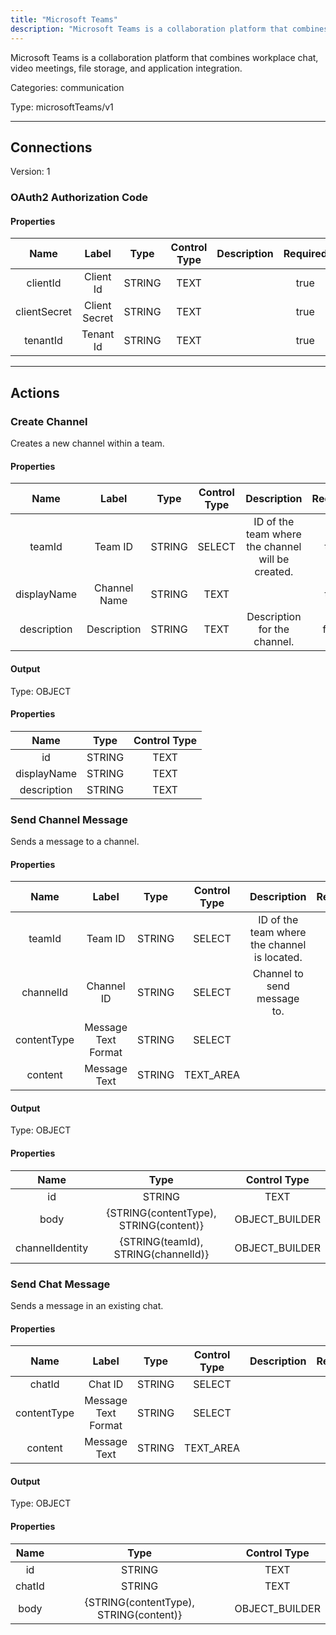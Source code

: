 ```yaml
---
title: "Microsoft Teams"
description: "Microsoft Teams is a collaboration platform that combines workplace chat, video meetings, file storage, and application integration."
---
```


Microsoft Teams is a collaboration platform that combines workplace chat, video meetings, file storage, and application integration.


Categories: communication


Type: microsoftTeams/v1

<hr />



## Connections

Version: 1


### OAuth2 Authorization Code

#### Properties

|      Name       |      Label     |     Type     |     Control Type     |     Description     |     Required        |
|:--------------:|:--------------:|:------------:|:--------------------:|:-------------------:|:-------------------:|
| clientId | Client Id | STRING | TEXT  |  | true  |
| clientSecret | Client Secret | STRING | TEXT  |  | true  |
| tenantId | Tenant Id | STRING | TEXT  |  | true  |





<hr />



## Actions


### Create Channel
Creates a new channel within a team.

#### Properties

|      Name       |      Label     |     Type     |     Control Type     |     Description     |     Required        |
|:--------------:|:--------------:|:------------:|:--------------------:|:-------------------:|:-------------------:|
| teamId | Team ID | STRING | SELECT  |  ID of the team where the channel will be created.  |  true  |
| displayName | Channel Name | STRING | TEXT  |  | true  |
| description | Description | STRING | TEXT  |  Description for the channel.  |  false  |


#### Output



Type: OBJECT


#### Properties

|     Name     |     Type     |     Control Type     |
|:------------:|:------------:|:--------------------:|
| id | STRING | TEXT  |
| displayName | STRING | TEXT  |
| description | STRING | TEXT  |






### Send Channel Message
Sends a message to a channel.

#### Properties

|      Name       |      Label     |     Type     |     Control Type     |     Description     |     Required        |
|:--------------:|:--------------:|:------------:|:--------------------:|:-------------------:|:-------------------:|
| teamId | Team ID | STRING | SELECT  |  ID of the team where the channel is located.  |  true  |
| channelId | Channel ID | STRING | SELECT  |  Channel to send message to.  |  true  |
| contentType | Message Text Format | STRING | SELECT  |  | true  |
| content | Message Text | STRING | TEXT_AREA  |  | true  |


#### Output



Type: OBJECT


#### Properties

|     Name     |     Type     |     Control Type     |
|:------------:|:------------:|:--------------------:|
| id | STRING | TEXT  |
| body | {STRING\(contentType), STRING\(content)} | OBJECT_BUILDER  |
| channelIdentity | {STRING\(teamId), STRING\(channelId)} | OBJECT_BUILDER  |






### Send Chat Message
Sends a message in an existing chat.

#### Properties

|      Name       |      Label     |     Type     |     Control Type     |     Description     |     Required        |
|:--------------:|:--------------:|:------------:|:--------------------:|:-------------------:|:-------------------:|
| chatId | Chat ID | STRING | SELECT  |  | true  |
| contentType | Message Text Format | STRING | SELECT  |  | true  |
| content | Message Text | STRING | TEXT_AREA  |  | true  |


#### Output



Type: OBJECT


#### Properties

|     Name     |     Type     |     Control Type     |
|:------------:|:------------:|:--------------------:|
| id | STRING | TEXT  |
| chatId | STRING | TEXT  |
| body | {STRING\(contentType), STRING\(content)} | OBJECT_BUILDER  |








